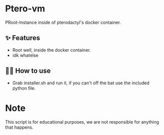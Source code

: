 # Ptero-vm

PRoot-Instance inside of pterodactyl's docker container.

## ✨ Features

- Root well, inside the docker container.
- idk whatelse

## 💁‍♀️ How to use

- Grab installer.sh and run it, if you can't off the bat use the included python file.


# Note

This script is for educational purposes, we are not responsible for anything that happens.
